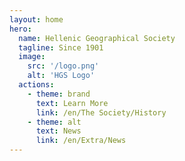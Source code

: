 ```yaml
---
layout: home
hero:
  name: Hellenic Geographical Society
  tagline: Since 1901
  image:
    src: '/logo.png'
    alt: 'HGS Logo'
  actions:
    - theme: brand
      text: Learn More
      link: /en/The Society/History
    - theme: alt
      text: News
      link: /en/Extra/News
---
```

